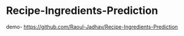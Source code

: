 # Recipe-Ingredients-Prediction

demo- https://github.com/Raoul-Jadhav/Recipe-Ingredients-Prediction
